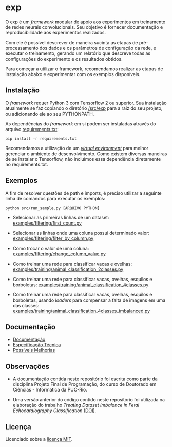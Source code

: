 # exp

O exp é um *framework* modular de apoio aos experimentos em treinamento de redes neurais convolucionais. Seu objetivo é fornecer documentação e reproducibilidade aos experimentos realizados.

Com ele é possível descrever de maneira sucinta as etapas de pré-processamento dos dados e os parâmetros de configuração da rede, e executar o treinamento, gerando um relatório que descreve todas as configurações do experimento e os resultados obtidos.

Para começar a utilizar o framework, recomendamos realizar as etapas de instalação abaixo e experimentar com os exemplos disponíveis.

## Instalação

O *framework* requer Python 3 com Tensorflow 2 ou superior. Sua instalação atualmente se faz copiando o diretório [/src/exp](src/exp/) para a raiz do seu projeto, ou adicionando ele ao seu PYTHONPATH.

As dependências do *framework* em si podem ser instaladas através do arquivo [requirements.txt](requirements.txt):

```
pip install -r requirements.txt
```

Recomendamos a utilização de um *[virtual environment](https://docs.python.org/3/library/venv.html)* para melhor gerenciar o ambiente de desenvolvimento. Como existem diversas maneiras de se instalar o Tensorflow, não incluímos essa dependência diretamente no requirements.txt.

## Exemplos

A fim de resolver questões de path e imports, é preciso utilizar a seguinte linha de comandos para executar os exemplos:

```
python src/run_sample.py [ARQUIVO PYTHON]
```

 - Selecionar as primeiras linhas de um dataset: [examples/filtering/first_count.py](src/examples/filtering/first_count.py)

- Selecionar as linhas onde uma coluna possui determinado valor: [examples/filtering/filter_by_column.py](src/examples/filtering/filter_by_column.py)

- Como trocar o valor de uma coluna: [examples/filtering/change_column_value.py](src/examples/filtering/change_column_value.py)

- Como treinar uma rede para classificar vacas e ovelhas: [examples/training/animal_classification_2classes.py](src/examples/training/animal_classification_2classes.py)

- Como treinar uma rede para classificar vacas, ovelhas, esquilos e borboletas: [examples/training/animal_classification_4classes.py](src/examples/training/animal_classification_4classes.py)

- Como treinar uma rede para classificar vacas, ovelhas, esquilos e borboletas, usando *loaders* para compensar a falta de imagens em uma das classes: [examples/training/animal_classification_4classes_imbalanced.py](src/examples/training/animal_classification_4classes_imbalanced.py)

## Documentação

 - [Documentação](docs/documentacao.md)
 - [Especificação Técnica](docs/especificacao_tecnica.md)
 - [Possíveis Melhorias](docs/melhorias.md)

## Observações

 - A documentação contida neste repositório foi escrita como parte da disciplina Projeto Final de Programação, do curso de Doutorado em Ciências - Informática da PUC-Rio.

 - Uma versão anterior do código contido neste repositório foi utilizada na elaboração do trabalho *Treating Dataset Imbalance in Fetal Echocardiography Classification* ([DOI](http://dx.doi.org/10.15439/2022F56)).

## Licença

Licenciado sobre a [licença MIT](LICENSE).
